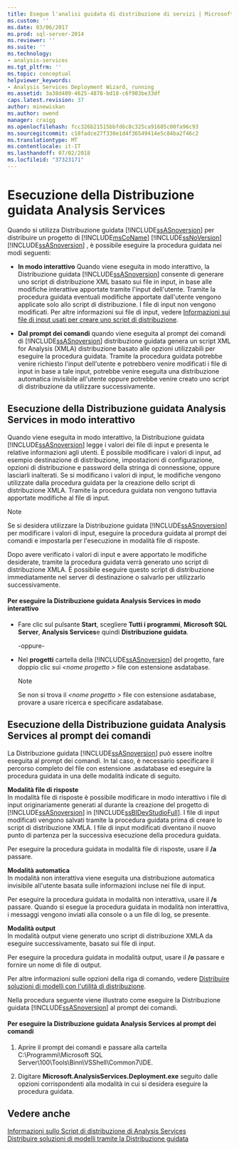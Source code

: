 ```yaml
---
title: Esegue l'analisi guidata di distribuzione di servizi | Microsoft Docs
ms.custom: ''
ms.date: 03/06/2017
ms.prod: sql-server-2014
ms.reviewer: ''
ms.suite: ''
ms.technology:
- analysis-services
ms.tgt_pltfrm: ''
ms.topic: conceptual
helpviewer_keywords:
- Analysis Services Deployment Wizard, running
ms.assetid: 3a38d489-4625-4878-bd18-c6f903be33df
caps.latest.revision: 37
author: minewiskan
ms.author: owend
manager: craigg
ms.openlocfilehash: fcc326b21515bbfd6c8c325ca91685c00fa96c93
ms.sourcegitcommit: c18fadce27f330e1d4f36549414e5c84ba2f46c2
ms.translationtype: MT
ms.contentlocale: it-IT
ms.lasthandoff: 07/02/2018
ms.locfileid: "37323171"
---
```

# <a name="running-the-analysis-services-deployment-wizard"></a>Esecuzione della Distribuzione guidata Analysis Services
  Quando si utilizza Distribuzione guidata [!INCLUDE[ssASnoversion](../../includes/ssasnoversion-md.md)] per distribuire un progetto di [!INCLUDE[msCoName](../../includes/msconame-md.md)] [!INCLUDE[ssNoVersion](../../includes/ssnoversion-md.md)] [!INCLUDE[ssASnoversion](../../includes/ssasnoversion-md.md)] , è possibile eseguire la procedura guidata nei modi seguenti:  
  
-   **In modo interattivo** Quando viene eseguita in modo interattivo, la Distribuzione guidata [!INCLUDE[ssASnoversion](../../includes/ssasnoversion-md.md)] consente di generare uno script di distribuzione XML basato sui file in input, in base alle modifiche interattive apportate tramite l'input dell'utente. Tramite la procedura guidata eventuali modifiche apportate dall'utente vengono applicate solo allo script di distribuzione. I file di input non vengono modificati. Per altre informazioni sui file di input, vedere [Informazioni sui file di input usati per creare uno script di distribuzione](deployment-script-files-input-used-to-create-deployment-script.md).  
  
-   **Dal prompt dei comandi** quando viene eseguita al prompt dei comandi di [!INCLUDE[ssASnoversion](../../includes/ssasnoversion-md.md)] distribuzione guidata genera un script XML for Analysis (XMLA) distribuzione basato alle opzioni utilizzabili per eseguire la procedura guidata. Tramite la procedura guidata potrebbe venire richiesto l'input dell'utente e potrebbero venire modificati i file di input in base a tale input, potrebbe venire eseguita una distribuzione automatica invisibile all'utente oppure potrebbe venire creato uno script di distribuzione da utilizzare successivamente.  
  
## <a name="running-the-analysis-services-deployment-wizard-interactively"></a>Esecuzione della Distribuzione guidata Analysis Services in modo interattivo  
 Quando viene eseguita in modo interattivo, la Distribuzione guidata [!INCLUDE[ssASnoversion](../../includes/ssasnoversion-md.md)] legge i valori dei file di input e presenta le relative informazioni agli utenti. È possibile modificare i valori di input, ad esempio destinazione di distribuzione, impostazioni di configurazione, opzioni di distribuzione e password della stringa di connessione, oppure lasciarli inalterati. Se si modificano i valori di input, le modifiche vengono utilizzate dalla procedura guidata per la creazione dello script di distribuzione XMLA. Tramite la procedura guidata non vengono tuttavia apportate modifiche al file di input.  
  
> [!NOTE]  
>  Se si desidera utilizzare la Distribuzione guidata [!INCLUDE[ssASnoversion](../../includes/ssasnoversion-md.md)] per modificare i valori di input, eseguire la procedura guidata al prompt dei comandi e impostarla per l'esecuzione in modalità file di risposte.  
  
 Dopo avere verificato i valori di input e avere apportato le modifiche desiderate, tramite la procedura guidata verrà generato uno script di distribuzione XMLA. È possibile eseguire questo script di distribuzione immediatamente nel server di destinazione o salvarlo per utilizzarlo successivamente.  
  
#### <a name="to-run-the-analysis-services-deployment-wizard-interactively"></a>Per eseguire la Distribuzione guidata Analysis Services in modo interattivo  
  
-   Fare clic sul pulsante **Start**, scegliere **Tutti i programmi**, **Microsoft SQL Server**, **Analysis Services**e quindi **Distribuzione guidata**.  
  
     -oppure-  
  
-   Nel **progetti** cartella della [!INCLUDE[ssASnoversion](../../includes/ssasnoversion-md.md)] del progetto, fare doppio clic sui  *\<nome progetto >* file con estensione asdatabase.  
  
    > [!NOTE]  
    >  Se non si trova il  *\<nome progetto >* file con estensione asdatabase, provare a usare ricerca e specificare asdatabase.  
  
## <a name="running-the-analysis-services-deployment-wizard-at-the-command-prompt"></a>Esecuzione della Distribuzione guidata Analysis Services al prompt dei comandi  
 La Distribuzione guidata [!INCLUDE[ssASnoversion](../../includes/ssasnoversion-md.md)] può essere inoltre eseguita al prompt dei comandi. In tal caso, è necessario specificare il percorso completo del file con estensione .asdatabase ed eseguire la procedura guidata in una delle modalità indicate di seguito.  
  
 **Modalità file di risposte**  
 In modalità file di risposte è possibile modificare in modo interattivo i file di input originariamente generati al durante la creazione del progetto di [!INCLUDE[ssASnoversion](../../includes/ssasnoversion-md.md)] in [!INCLUDE[ssBIDevStudioFull](../../includes/ssbidevstudiofull-md.md)]. I file di input modificati vengono salvati tramite la procedura guidata prima di creare lo script di distribuzione XMLA. I file di input modificati diventano il nuovo punto di partenza per la successiva esecuzione della procedura guidata.  
  
 Per eseguire la procedura guidata in modalità file di risposte, usare il **/a** passare.  
  
 **Modalità automatica**  
 In modalità non interattiva viene eseguita una distribuzione automatica invisibile all'utente basata sulle informazioni incluse nei file di input.  
  
 Per eseguire la procedura guidata in modalità non interattiva, usare il **/s** passare. Quando si esegue la procedura guidata in modalità non interattiva, i messaggi vengono inviati alla console o a un file di log, se presente.  
  
 **Modalità output**  
 In modalità output viene generato uno script di distribuzione XMLA da eseguire successivamente, basato sui file di input.  
  
 Per eseguire la procedura guidata in modalità output, usare il **/o** passare e fornire un nome di file di output.  
  
 Per altre informazioni sulle opzioni della riga di comando, vedere [Distribuire soluzioni di modelli con l'utilità di distribuzione](deploy-model-solutions-with-the-deployment-utility.md).  
  
 Nella procedura seguente viene illustrato come eseguire la Distribuzione guidata [!INCLUDE[ssASnoversion](../../includes/ssasnoversion-md.md)] al prompt dei comandi.  
  
#### <a name="to-run-the-analysis-services-deployment-wizard-at-the-command-prompt"></a>Per eseguire la Distribuzione guidata Analysis Services al prompt dei comandi  
  
1.  Aprire il prompt dei comandi e passare alla cartella C:\Programmi\Microsoft SQL Server\100\Tools\Binn\VSShell\Common7\IDE.  
  
2.  Digitare **Microsoft.AnalysisServices.Deployment.exe** seguito dalle opzioni corrispondenti alla modalità in cui si desidera eseguire la procedura guidata.  
  
## <a name="see-also"></a>Vedere anche  
 [Informazioni sullo Script di distribuzione di Analysis Services](understanding-the-analysis-services-deployment-script.md)   
 [Distribuire soluzioni di modelli tramite la Distribuzione guidata](deploy-model-solutions-using-the-deployment-wizard.md)  
  
  
